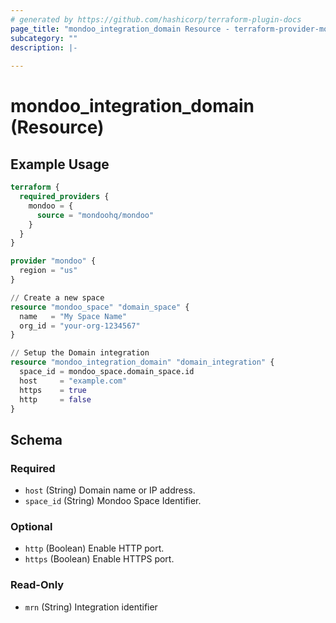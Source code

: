 ```yaml
---
# generated by https://github.com/hashicorp/terraform-plugin-docs
page_title: "mondoo_integration_domain Resource - terraform-provider-mondoo"
subcategory: ""
description: |-
  
---
```


# mondoo_integration_domain (Resource)



## Example Usage

```terraform
terraform {
  required_providers {
    mondoo = {
      source = "mondoohq/mondoo"
    }
  }
}

provider "mondoo" {
  region = "us"
}

// Create a new space
resource "mondoo_space" "domain_space" {
  name   = "My Space Name"
  org_id = "your-org-1234567"
}

// Setup the Domain integration
resource "mondoo_integration_domain" "domain_integration" {
  space_id = mondoo_space.domain_space.id
  host     = "example.com"
  https    = true
  http     = false
}
```

<!-- schema generated by tfplugindocs -->
## Schema

### Required

- `host` (String) Domain name or IP address.
- `space_id` (String) Mondoo Space Identifier.

### Optional

- `http` (Boolean) Enable HTTP port.
- `https` (Boolean) Enable HTTPS port.

### Read-Only

- `mrn` (String) Integration identifier
